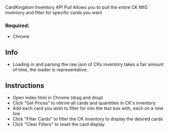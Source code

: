 CardKingdom Inventory API Pull
Allows you to pull the entire CK MtG inventory and filter for specific cards you want

### Required:
* Chrome

## Info
* Loading in and parsing the raw json of CKs inventory takes a fair amount of time, the loader is representative.

## Instructions
* Open index.html in Chrome (drag and drop)
* Click "Get Prices" to retrive all cards and quantities in CK's inventory
* Add each card you wish to filter for into the text box with, each on a new line
* Click "Filter Cards" to filter the CK inventory to display the desired cards
* Click "Clear Filters" to reset the card display
